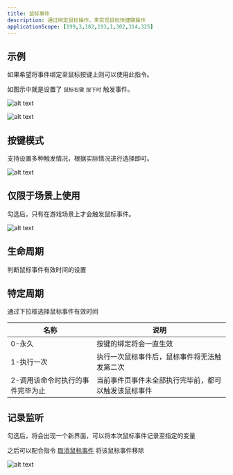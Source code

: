 ```yaml
---
title: 鼠标事件
description: 通过绑定鼠标操作，来实现鼠标快捷键操作
applicationScope: [199,3,182,193,1,302,314,325]
---
```


## 示例

如果希望将事件绑定至鼠标按键上则可以使用此指令。

如图示中就是设置了 `鼠标右键` `按下时` 触发事件。

![alt text](https://cdn.gcw.wiki/gcw/image/zh_hans/commands/event/mouseevent/image.png)

![alt text](https://cdn.gcw.wiki/gcw/image/zh_hans/commands/event/mouseevent/image-1.png)

## 按键模式

支持设置多种触发情况，根据实际情况进行选择即可。

![alt text](https://cdn.gcw.wiki/gcw/image/zh_hans/commands/event/mouseevent/image-2.png)

## 仅限于场景上使用

勾选后，只有在游戏场景上才会触发鼠标事件。

![alt text](https://cdn.gcw.wiki/gcw/image/zh_hans/commands/event/mouseevent/image-3.png)

## 生命周期

判断鼠标事件有效时间的设置

## 特定周期

通过下拉框选择鼠标事件有效时间

| 名称                             | 说明                                                 |
| -------------------------------- | ---------------------------------------------------- |
| 0-永久                           | 按键的绑定将会一直生效                               |
| 1-执行一次                       | 执行一次鼠标事件后，鼠标事件将无法触发第二次         |
| 2-调用该命令时执行的事件完毕为止 | 当前事件页事件未全部执行完毕前，都可以触发该鼠标事件 |

## 记录监听

勾选后，将会出现一个新界面，可以将本次鼠标事件记录至指定的变量

之后可以配合指令 [取消鼠标事件](./cancelmouseevent) 将该鼠标事件移除

![alt text](https://cdn.gcw.wiki/gcw/image/zh_hans/commands/event/mouseevent/image-4.png)

